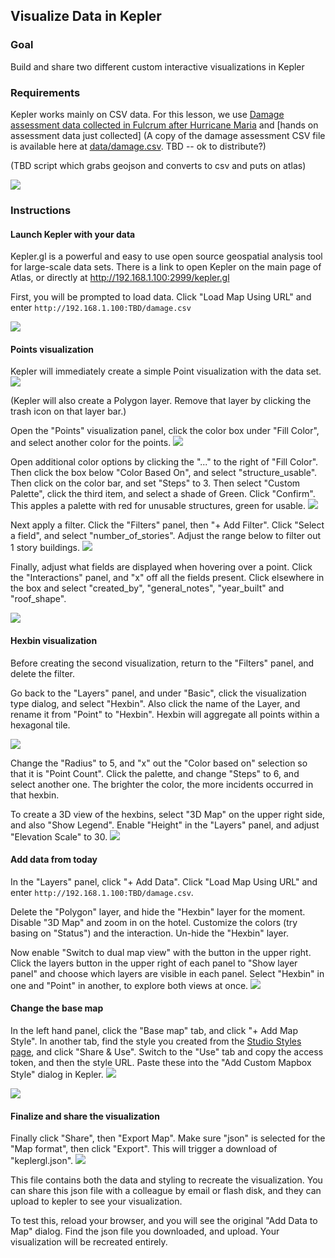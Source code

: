 ## Visualize Data in Kepler

### Goal

Build and share two different custom interactive visualizations in Kepler

### Requirements

Kepler works mainly on CSV data. For this lesson, we use [Damage assessment data collected in Fulcrum after Hurricane Maria](
http://192.168.1.100:TBD/damage.csv) and [hands on assessment data just collected] (A copy of the damage assessment CSV file is available here at [data/damage.csv](./data/damage.csv). TBD -- ok to distribute?)


(TBD script which grabs geojson and converts to csv and puts on atlas)

![](assets/images/kepler-nethope.png)

### Instructions

#### Launch Kepler with your data
Kepler.gl is a powerful and easy to use open source geospatial analysis tool for large-scale data sets. There is a link to open Kepler on the main page of Atlas, or directly at http://192.168.1.100:2999/kepler.gl


First, you will be prompted to load data. Click "Load Map Using URL" and enter `http://192.168.1.100:TBD/damage.csv`

![](assets/images/kepler-start.png)



#### Points visualization

Kepler will immediately create a simple Point visualization with the data set.
![](assets/images/kepler-points.png)

(Kepler will also create a Polygon layer. Remove that layer by clicking the trash icon on that layer bar.)

Open the "Points" visualization panel, click the color box under "Fill Color", and select another color for the points.
![](assets/images/kepler-fillcolor.png)

Open additional color options by clicking the "..." to the right of "Fill Color". Then click the box below "Color Based On", and select "structure_usable". Then click on the color bar, and set "Steps" to 3. Then select "Custom Palette", click the third item, and select a shade of Green. Click "Confirm". This apples a palette with red for unusable structures, green for usable.
![](assets/images/kepler-severity.png)


Next apply a filter. Click the "Filters" panel, then "+ Add Filter". Click "Select a field", and select "number_of_stories". Adjust the range below to filter out 1 story buildings.
![](assets/images/kepler-filter.png)


Finally, adjust what fields are displayed when hovering over a point. Click the "Interactions" panel, and "x" off all the fields present. Click elsewhere in the box and select "created_by", "general_notes", "year_built" and "roof_shape".

![](assets/images/kepler-interaction.png)

#### Hexbin visualization

Before creating the second visualization, return to the "Filters" panel, and delete the filter.


Go back to the "Layers" panel, and under "Basic", click the visualization type dialog, and select "Hexbin". Also click the name of the Layer, and rename it from "Point" to "Hexbin". Hexbin will aggregate all points within a hexagonal tile.

![](assets/images/kepler-hexbin.png)

Change the "Radius" to 5, and "x" out the "Color based on" selection so that it is "Point Count". Click the palette, and change "Steps" to 6, and select another one. The brighter the color, the more incidents occurred in that hexbin.


To create a 3D view of the hexbins, select "3D Map" on the upper right side, and also "Show Legend". Enable "Height" in the "Layers" panel, and adjust "Elevation Scale" to 30.
![](assets/images/kepler-3d.png)

#### Add data from today

In the "Layers" panel, click "+ Add Data". Click "Load Map Using URL" and enter `http://192.168.1.100:TBD/damage.csv`.

Delete the "Polygon" layer, and hide the "Hexbin" layer for the moment. Disable "3D Map" and zoom in on the hotel. Customize the colors (try basing on "Status") and the interaction. Un-hide the "Hexbin" layer.

Now enable "Switch to dual map view" with the button in the upper right. Click the layers button in the upper right of each panel to "Show layer panel" and choose which layers are visible in each panel. Select "Hexbin" in one and "Point" in another, to explore both views at once.
![](assets/images/kepler-dual.png)

#### Change the base map

In the left hand panel, click the "Base map" tab, and click "+ Add Map Style". In another tab, find the style you created from the [Studio Styles page](http://192.168.1.100:2999/studio/), and click "Share & Use". Switch to the "Use" tab and copy the access token, and then the style URL. Paste these into the "Add Custom Mapbox Style" dialog in Kepler.
![](assets/images/kepler-custom.png)

![](assets/images/kepler-satellite.png)

#### Finalize and share the visualization

Finally click "Share", then "Export Map". Make sure "json" is selected for the "Map format", then click "Export". This will trigger a download of "keplergl.json".
![](assets/images/kepler-export.png)

This file contains both the data and styling to recreate the visualization. You can share this json file with a colleague by email or flash disk, and they can upload to kepler to see your visualization.

To test this, reload your browser, and you will see the original "Add Data to Map" dialog. Find the json file you downloaded, and upload. Your visualization will be recreated entirely.
